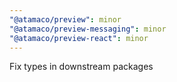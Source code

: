 ```yaml
---
"@atamaco/preview": minor
"@atamaco/preview-messaging": minor
"@atamaco/preview-react": minor
---
```


Fix types in downstream packages

